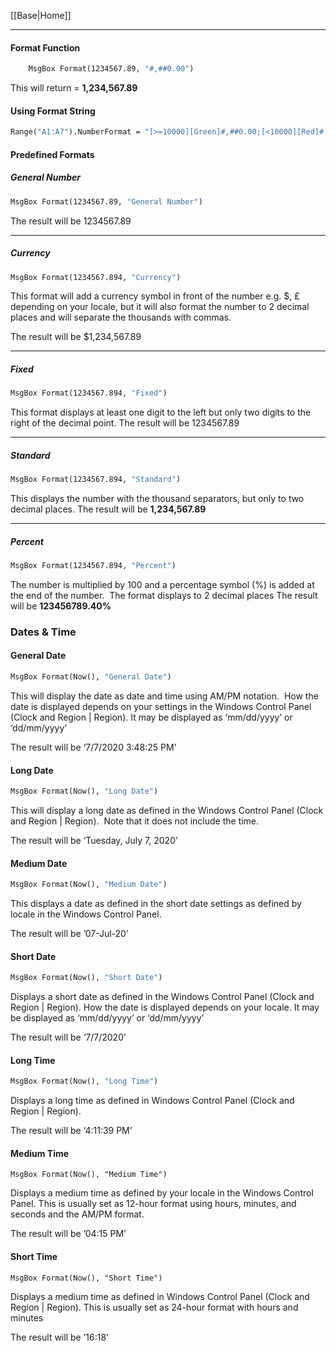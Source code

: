 [[Base|Home]]

---
#### Format Function
```vb
	MsgBox Format(1234567.89, "#,##0.00")
```

This will return = **1,234,567.89**

#### Using Format String
```vb
Range("A1:A7").NumberFormat = "[>=10000][Green]#,##0.00;[<10000][Red]#,##0.00"
```

#### Predefined Formats
##### General Number
```vb
MsgBox Format(1234567.89, "General Number")
```
The result will be 1234567.89

---
##### Currency
```vb
MsgBox Format(1234567.894, "Currency")
```

This format will add a currency symbol in front of the number e.g. $, £ depending on your locale, but it will also format the number to 2 decimal places and will separate the thousands with commas.

The result will be $1,234,567.89

---
##### Fixed
```vb
MsgBox Format(1234567.894, "Fixed")
```

This format displays at least one digit to the left but only two digits to the right of the decimal point.
The result will be 1234567.89

---
##### Standard
```vb
MsgBox Format(1234567.894, "Standard")
```

This displays the number with the thousand separators, but only to two decimal places.
The result will be **1,234,567.89**

---
##### Percent
```vb
MsgBox Format(1234567.894, "Percent")
```

The number is multiplied by 100 and a percentage symbol (%) is added at the end of the number.  The format displays to 2 decimal places
The result will be **123456789.40%**


### Dates & Time 
#### General Date

```vb
MsgBox Format(Now(), "General Date")
```

This will display the date as date and time using AM/PM notation.  How the date is displayed depends on your settings in the Windows Control Panel (Clock and Region | Region). It may be displayed as ‘mm/dd/yyyy’ or ‘dd/mm/yyyy’

The result will be ‘7/7/2020 3:48:25 PM’

#### Long Date

```vb
MsgBox Format(Now(), "Long Date")
```

This will display a long date as defined in the Windows Control Panel (Clock and Region | Region).  Note that it does not include the time.

The result will be ‘Tuesday, July 7, 2020’

#### Medium Date

```vb
MsgBox Format(Now(), "Medium Date")
```

This displays a date as defined in the short date settings as defined by locale in the Windows Control Panel.

The result will be ’07-Jul-20’

#### Short Date

```vb
MsgBox Format(Now(), "Short Date")
```

Displays a short date as defined in the Windows Control Panel (Clock and Region | Region). How the date is displayed depends on your locale. It may be displayed as ‘mm/dd/yyyy’ or ‘dd/mm/yyyy’

The result will be ‘7/7/2020’

#### Long Time

```vb
MsgBox Format(Now(), "Long Time")
```

Displays a long time as defined in Windows Control Panel (Clock and Region | Region).

The result will be ‘4:11:39 PM’

#### Medium Time

```visual-basic
MsgBox Format(Now(), "Medium Time")
```

Displays a medium time as defined by your locale in the Windows Control Panel. This is usually set as 12-hour format using hours, minutes, and seconds and the AM/PM format.

The result will be ’04:15 PM’

#### Short Time

```visual-basic
MsgBox Format(Now(), "Short Time")
```

Displays a medium time as defined in Windows Control Panel (Clock and Region | Region). This is usually set as 24-hour format with hours and minutes

The result will be ’16:18’
